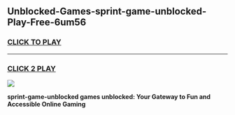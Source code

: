 
## Unblocked-Games-sprint-game-unblocked-Play-Free-6um56
<h3>
<a href="https://premium76.site?title=sprint-game-unblocked&ref=09A">CLICK TO PLAY</a></h3>
<hr>

<h3>
<a href="https://premium76.site?title=sprint-game-unblocked&ref=09A">CLICK 2 PLAY</a>
  
</h3>

<a href="https://premium76.site?title=sprint-game-unblocked&ref=09A"><img src="https://clearcache.store/games.png"></a>


**sprint-game-unblocked games unblocked: Your Gateway to Fun and Accessible Online Gaming**
